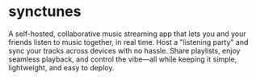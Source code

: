 # synctunes
A self-hosted, collaborative music streaming app that lets you and your friends listen to music together, in real time. Host a "listening party" and sync your tracks across devices with no hassle. Share playlists, enjoy seamless playback, and control the vibe—all while keeping it simple, lightweight, and easy to deploy.
